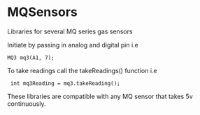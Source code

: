 # MQSensors
Libraries for several MQ series gas sensors

Initiate by passing in analog and digital pin i.e

<code>MQ3 mq3(A1, 7);</code>

To take readings call the takeReadings() function i.e

<code>  int mq3Reading = mq3.takeReading(); </code>

These libraries are compatible with any MQ sensor that takes 5v continuously.

